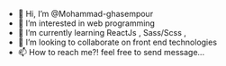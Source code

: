 - 👋 Hi, I’m @Mohammad-ghasempour
- 👀 I’m interested in web programming
- 🌱 I’m currently learning ReactJs , Sass/Scss , 
- 💞️ I’m looking to collaborate on front end technologies
- 📫 How to reach me?! feel free to send message...

<!---
Mohammad-ghasempour/Mohammad-ghasempour is a ✨ special ✨ repository because its `README.md` (this file) appears on your GitHub profile.
You can click the Preview link to take a look at your changes.
--->
